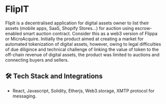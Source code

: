 # FlipIT

FlipIt is a decentralised application for digital assets owner to list their assets (mobile apps, SaaS, Shopify Stores...) for auction using escrow-enabled smart auction contract. Consider this as a web3 version of Flippa or MicroAcquire. Initially the product aimed at creating a market for automated tokenization of digital assets, however, owing to legal difficulties of due diligince and technical challenge of linking the value of token to the off-chain revenue of digital assets, the product was limited to auctions and connecting buyers and sellers. 

## 🛠 Tech Stack and Integrations
- React, Javascript, Solidity, Etherjs, Web3.storage, XMTP protocol for messaging. 
